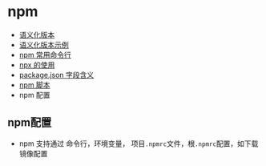 # npm 

- [语义化版本](./semver.md)
- [语义化版本示例](./semver-sample.md)
- [npm 常用命令行](./cli.md)
- [npx 的使用](./cli.md)
- [package.json 字段含义](./cli.md)
- [npm 脚本](./script.md)
- npm 配置

## npm配置
- npm 支持通过 命令行，环境变量， 项目`.npmrc`文件，根`.npmrc`配置，如下载镜像配置

